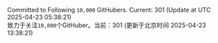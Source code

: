 Committed to Following `10,000` GitHubers. Current: <!-- FOLLOWING_COUNT -->301<!-- FOLLOWING_COUNT --> (Update at UTC <!-- LAST_UPDATED -->2025-04-23 05:38:21<!-- LAST_UPDATED -->)<br>
致力于关注`10,000`个GitHuber。当前：<!-- FOLLOWING_COUNT -->301<!-- FOLLOWING_COUNT --> (更新于北京时间 <!-- LAST_UPDATED_CST -->2025-04-23 13:38:21<!-- LAST_UPDATED_CST -->)

